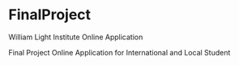# FinalProject
William Light Institute Online Application

Final Project 
Online Application for International and Local Student
